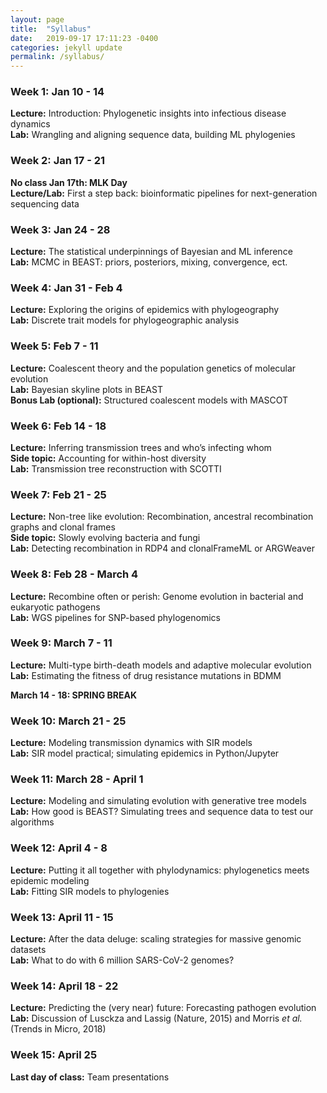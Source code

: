```yaml
---
layout: page
title:  "Syllabus"
date:   2019-09-17 17:11:23 -0400
categories: jekyll update
permalink: /syllabus/
---
```


### Week 1: Jan 10 - 14
**Lecture:** Introduction: Phylogenetic insights into infectious disease dynamics <br>
**Lab:** Wrangling and aligning sequence data, building ML phylogenies 

### Week 2: Jan 17 - 21
**No class Jan 17th: MLK Day** <br>
**Lecture/Lab:** First a step back: bioinformatic pipelines for next-generation sequencing data

### Week 3: Jan 24 - 28
**Lecture:** The statistical underpinnings of Bayesian and ML inference <br> 
**Lab:** MCMC in BEAST: priors, posteriors, mixing, convergence, ect.

### Week 4: Jan 31 - Feb 4
**Lecture:**  Exploring the origins of epidemics with phylogeography <br>
**Lab:** Discrete trait models for phylogeographic analysis

### Week 5: Feb 7 - 11
**Lecture:** Coalescent theory and the population genetics of molecular evolution <br>
**Lab:** Bayesian skyline plots in BEAST <br>
**Bonus Lab (optional):** Structured coalescent models with MASCOT

### Week 6: Feb 14 - 18
**Lecture:** Inferring transmission trees and who’s infecting whom <br>
**Side topic:** Accounting for within-host diversity <br>
**Lab:** Transmission tree reconstruction with SCOTTI

### Week 7: Feb 21 - 25
**Lecture:** Non-tree like evolution: Recombination, ancestral recombination graphs and clonal frames <br>
**Side topic:** Slowly evolving bacteria and fungi <br>
**Lab:** Detecting recombination in RDP4 and clonalFrameML or ARGWeaver

### Week 8: Feb 28 - March 4
**Lecture:** Recombine often or perish: Genome evolution in bacterial and eukaryotic pathogens <br>
**Lab:** WGS pipelines for SNP-based phylogenomics

### Week 9: March 7 - 11
**Lecture:** Multi-type birth-death models and adaptive molecular evolution <br>
**Lab:** Estimating the fitness of drug resistance mutations in BDMM

**March 14 - 18: SPRING BREAK** 

### Week 10: March 21 - 25
**Lecture:** Modeling transmission dynamics with SIR models <br>
**Lab:** SIR model practical; simulating epidemics in Python/Jupyter

### Week 11:  March 28 - April 1
**Lecture:** Modeling and simulating evolution with generative tree models <br>
**Lab:** How good is BEAST? Simulating trees and sequence data to test our algorithms

### Week 12:  April 4 - 8
**Lecture:** Putting it all together with phylodynamics: phylogenetics meets epidemic modeling <br>
**Lab:** Fitting SIR models to phylogenies

### Week 13: April 11 - 15
**Lecture:** After the data deluge: scaling strategies for massive genomic datasets <br> 
**Lab:** What to do with 6 million SARS-CoV-2 genomes?

### Week 14: April 18 - 22
**Lecture:** Predicting the (very near) future: Forecasting pathogen evolution <br> 
**Lab:** Discussion of Lusckza and Lassig (Nature, 2015) and Morris *et al.* (Trends in Micro, 2018) 

### Week 15: April 25
**Last day of class:** Team presentations
